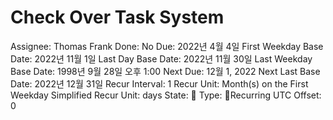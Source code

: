 # Check Over Task System

Assignee: Thomas Frank
Done: No
Due: 2022년 4월 4일
First Weekday Base Date: 2022년 11월 1일
Last Day Base Date: 2022년 11월 30일
Last Weekday Base Date: 1998년 9월 28일 오후 1:00
Next Due: 12월 1, 2022
Next Last Base Date: 2022년 12월 31일
Recur Interval: 1
Recur Unit: Month(s) on the First Weekday
Simplified Recur Unit: days
State: 🔴
Type: 🔄Recurring
UTC Offset: 0